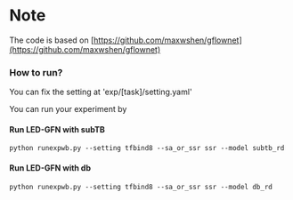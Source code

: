 # Note

The code is based on [https://github.com/maxwshen/gflownet](https://github.com/maxwshen/gflownet)

### How to run?

You can fix the setting at 'exp/[task]/setting.yaml'

You can run your experiment by 

#### Run LED-GFN with subTB
```
python runexpwb.py --setting tfbind8 --sa_or_ssr ssr --model subtb_rd
```

#### Run LED-GFN with db
```
python runexpwb.py --setting tfbind8 --sa_or_ssr ssr --model db_rd
```
